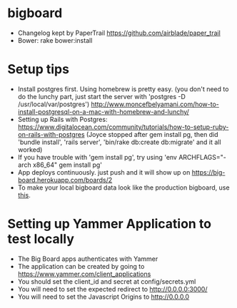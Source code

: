 bigboard
========

* Changelog kept by PaperTrail https://github.com/airblade/paper_trail
* Bower: rake bower:install


Setup tips
=========
* Install postgres first. Using homebrew is pretty easy. (you don't need to do the lunchy part, just start the server with 'postgres -D /usr/local/var/postgres') http://www.moncefbelyamani.com/how-to-install-postgresql-on-a-mac-with-homebrew-and-lunchy/
* Setting up Rails with Postgres: https://www.digitalocean.com/community/tutorials/how-to-setup-ruby-on-rails-with-postgres (Joyce stopped after gem install pg, then did 'bundle install', 'rails server', 'bin/rake db:create db:migrate' and it all worked)
* If you have trouble with 'gem install pg', try using 'env ARCHFLAGS="-arch x86_64" gem install pg'
* App deploys continuously. just push and it will show up on https://big-board.herokuapp.com/boards/2
* To make your local bigboard data look like the production bigboard, use <a href="https://devcenter.heroku.com/articles/heroku-postgres-import-export">this</a>.

Setting up Yammer Application to test locally
=========
* The Big Board apps authenticates with Yammer
* The application can be created by going to https://www.yammer.com/client_applications
* You should set the client_id and secret at config/secrets.yml
* You will need to set the expected redirect to http://0.0.0.0:3000/
* You will need to set the Javascript Origins to http://0.0.0.0
